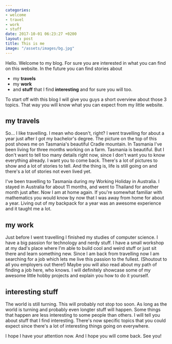 ```yaml
---
categories:
- welcome
- travel
- work
- stuff
date: 2017-10-01 06:23:27 +0200
layout: post
title: This is me
image: "/assets/images/bg.jpg"
---
```

Hello. Welcome to my blog. For sure you are interested in what you can find on this website. In the future you can find stories about
- my __travels__
- my __work__
- and __stuff__ that I find __interesting__ and for sure you will too.

To start off with this blog I will give you guys a short overview about those 3 topics. That way you will know what
you can expect from my little website.

## my travels

So... I like travelling. I mean who doesn't, right? I went travelling for about a year just after I got my bachelor's degree. The picture on the top of this post shows me on Tasmania's beautiful Cradle mountain. In Tasmania I've been living for three months working on a farm. Tasmania is beautiful. But I don't want to tell too many details right now, since I don't want you to know everything already. I want you to come back. There's a lot of pictures to show and a lot of stories to tell. And the thing is, life is still going on and there's a lot of stories not even lived yet.

I've been travelling to Tasmania during my Working Holiday in Australia. I stayed in Australia for about 11 months, and went to Thailand for another month just after. Now I am at home again. If you're somewhat familiar with mathematics you would know by now that I was away from home for about a year. Living out of my backpack for a year was an awesome experience and it taught me a lot.

## my work

Just before I went travelling I finished my studies of computer science. I have a big passion for technology and nerdy stuff. I have a small workshop at my dad's place where I'm able to build cool and weird stuff or just sit there and learn something new. Since I am back from travelling now I am searching for a job which lets me live this passion to the fullest. (Shoutout to all you employers out there!) Maybe you will also read about my path of finding a job here, who knows. I will definitely showcase some of my awesome little hobby projects and explain you how to do it yourself.

## interesting stuff

The world is still turning. This will probably not stop too soon. As long as the world is turning and probably even longter stuff will happen. Some things that happen are less interesting to some people than others. I will tell you about stuff that I find interesting. There's now specific topics that you could expect since there's a lot of interesting things going on everywhere.

I hope I have your attention now. And I hope you will come back. See you!
